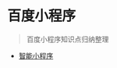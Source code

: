# 百度小程序

> 百度小程序知识点归纳整理

- [智能小程序](https://smartprogram.baidu.com/docs/introduction/enter_application/)